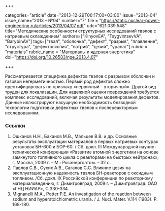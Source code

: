 +++

categories="article"
date="2013-12-29T00:17:00+03:00"
issue="2013-04"
issue_name="2013 - №04"
number="7"
file = "https://static.nuclear-power-engineering.ru/articles/2013/04/07.pdf"
udc="621.039.548"
title="Методические особенности структурных исследований твэлов с натриевым охлаждением"
authors=["KinyovEA", "TsygvintsevVA", "BarybinAV"]
tags=["твэл", "оболочка", "дефект", "разрыв", "плавление", "структура", "дефектоскопия", "натрий", "цезий", "уранат"]
rubric = "materials"
rubric_name = "Материалы и ядерная энергетика"
doi="https://doi.org/10.26583/npe.2013.4.07"

+++

Рассматривается специфика дефектов твэлов с разрывом оболочки и газовой негерметичностью. Первый род дефектов сложно идентифицировать по признаку «первичный - вторичный». Другой вид труден для локализации. Для надежной оценки повреждений требуется комплекс исследований, включая результаты моделирования дефектов. Данные иллюстрируют насущную необходимость безводной технологии подготовки дефектных твэлов к послереакторным исследованиям.

### Ссылки

1. Ошканов Н.Н., Баканов М.В., Мальцев В.В. и др. Основные результаты эксплуатации материалов в первых натриевых контурах установок БН-600 и БОР-60. / Сб. докл. III Международной научно-технической конференции «Развитие атомной энергетики на основе замкнутого топливного цикла с реакторами на быстрых нейтронах», г. Москва, 2009 г. – М.: Росэнергоатом. – 32 с.
2. Павлов С.В., Сухих А.В., Сагалов С.С. Влияние цезия на эксплуатационную надежность твэлов БН-реакторов с оксидным топливом. /Сб. докл. IX Российской конференции по реакторному материаловедению, г. Димитровград, 2009 г. – Димитровград: ОАО «ГНЦ НИИАР», С.330-334.
3. Mignanelli M.A., Potter P.E. An investigation of the reaction between sodium and hyperstoichiometric urania. / J. Nucl. Mater. V.114 (1983). P. 168-180.
